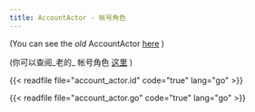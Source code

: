 ```yaml
---
title: AccountActor - 帐号角色
---
```


(You can see the _old_ AccountActor [here](docs/systems/filecoin_vm/actors/account_actor_old) )

(你可以查阅_老的_ 帐号角色 [这里](docs/systems/filecoin_vm/sysactors/account_actor_old) )

{{< readfile file="account_actor.id" code="true" lang="go" >}}

{{< readfile file="account_actor.go" code="true" lang="go" >}}
